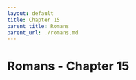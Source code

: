```yaml
---
layout: default
title: Chapter 15
parent_title: Romans
parent_url: ./romans.md
---
```


# Romans - Chapter 15
